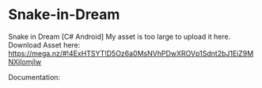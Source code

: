 # Snake-in-Dream
Snake in Dream [C# Android]
My asset is too large to upload it here. 
Download Asset here:
https://mega.nz/#!4ExHTSYT!D5Oz6a0MsNVhPDwXROVp1Sdnt2bJ1EiZ9MNXjIomjIw

Documentation:
